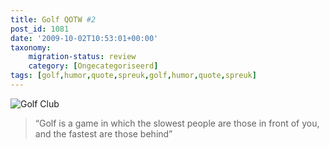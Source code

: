 ```yaml
---
title: Golf QOTW #2
post_id: 1081
date: '2009-10-02T10:53:01+00:00'
taxonomy:
    migration-status: review
    category: [Ongecategoriseerd]
tags: [golf,humor,quote,spreuk,golf,humor,quote,spreuk]
---
```

![Golf Club](/wp-content/uploads/2009/08/golf-club.jpg?w=150 "Golf Club")

> “Golf is a game in which the slowest people are those in front of you, and the fastest are those behind”